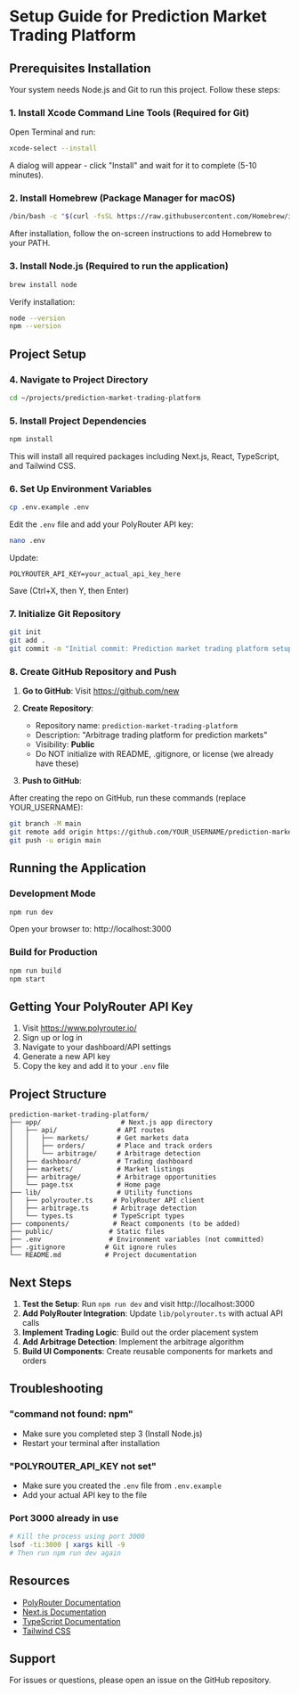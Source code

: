 # Setup Guide for Prediction Market Trading Platform

## Prerequisites Installation

Your system needs Node.js and Git to run this project. Follow these steps:

### 1. Install Xcode Command Line Tools (Required for Git)

Open Terminal and run:
```bash
xcode-select --install
```

A dialog will appear - click "Install" and wait for it to complete (5-10 minutes).

### 2. Install Homebrew (Package Manager for macOS)

```bash
/bin/bash -c "$(curl -fsSL https://raw.githubusercontent.com/Homebrew/install/HEAD/install.sh)"
```

After installation, follow the on-screen instructions to add Homebrew to your PATH.

### 3. Install Node.js (Required to run the application)

```bash
brew install node
```

Verify installation:
```bash
node --version
npm --version
```

## Project Setup

### 4. Navigate to Project Directory

```bash
cd ~/projects/prediction-market-trading-platform
```

### 5. Install Project Dependencies

```bash
npm install
```

This will install all required packages including Next.js, React, TypeScript, and Tailwind CSS.

### 6. Set Up Environment Variables

```bash
cp .env.example .env
```

Edit the `.env` file and add your PolyRouter API key:
```bash
nano .env
```

Update:
```
POLYROUTER_API_KEY=your_actual_api_key_here
```

Save (Ctrl+X, then Y, then Enter)

### 7. Initialize Git Repository

```bash
git init
git add .
git commit -m "Initial commit: Prediction market trading platform setup"
```

### 8. Create GitHub Repository and Push

1. **Go to GitHub**: Visit https://github.com/new

2. **Create Repository**:
   - Repository name: `prediction-market-trading-platform`
   - Description: "Arbitrage trading platform for prediction markets"
   - Visibility: **Public**
   - Do NOT initialize with README, .gitignore, or license (we already have these)

3. **Push to GitHub**:

After creating the repo on GitHub, run these commands (replace YOUR_USERNAME):

```bash
git branch -M main
git remote add origin https://github.com/YOUR_USERNAME/prediction-market-trading-platform.git
git push -u origin main
```

## Running the Application

### Development Mode

```bash
npm run dev
```

Open your browser to: http://localhost:3000

### Build for Production

```bash
npm run build
npm start
```

## Getting Your PolyRouter API Key

1. Visit https://www.polyrouter.io/
2. Sign up or log in
3. Navigate to your dashboard/API settings
4. Generate a new API key
5. Copy the key and add it to your `.env` file

## Project Structure

```
prediction-market-trading-platform/
├── app/                    # Next.js app directory
│   ├── api/               # API routes
│   │   ├── markets/       # Get markets data
│   │   ├── orders/        # Place and track orders
│   │   └── arbitrage/     # Arbitrage detection
│   ├── dashboard/         # Trading dashboard
│   ├── markets/           # Market listings
│   ├── arbitrage/         # Arbitrage opportunities
│   └── page.tsx           # Home page
├── lib/                   # Utility functions
│   ├── polyrouter.ts     # PolyRouter API client
│   ├── arbitrage.ts      # Arbitrage detection
│   └── types.ts          # TypeScript types
├── components/           # React components (to be added)
├── public/              # Static files
├── .env                 # Environment variables (not committed)
├── .gitignore          # Git ignore rules
└── README.md           # Project documentation
```

## Next Steps

1. **Test the Setup**: Run `npm run dev` and visit http://localhost:3000
2. **Add PolyRouter Integration**: Update `lib/polyrouter.ts` with actual API calls
3. **Implement Trading Logic**: Build out the order placement system
4. **Add Arbitrage Detection**: Implement the arbitrage algorithm
5. **Build UI Components**: Create reusable components for markets and orders

## Troubleshooting

### "command not found: npm"
- Make sure you completed step 3 (Install Node.js)
- Restart your terminal after installation

### "POLYROUTER_API_KEY not set"
- Make sure you created the `.env` file from `.env.example`
- Add your actual API key to the file

### Port 3000 already in use
```bash
# Kill the process using port 3000
lsof -ti:3000 | xargs kill -9
# Then run npm run dev again
```

## Resources

- [PolyRouter Documentation](https://www.polyrouter.io/)
- [Next.js Documentation](https://nextjs.org/docs)
- [TypeScript Documentation](https://www.typescriptlang.org/docs)
- [Tailwind CSS](https://tailwindcss.com/docs)

## Support

For issues or questions, please open an issue on the GitHub repository.

